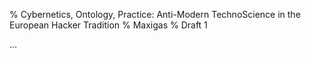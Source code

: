 % Cybernetics, Ontology, Practice: Anti-Modern TechnoScience in the European Hacker Tradition
% Maxigas
% Draft 1

…



